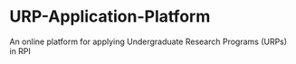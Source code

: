 # URP-Application-Platform
An online platform for applying Undergraduate Research Programs (URPs) in RPI

